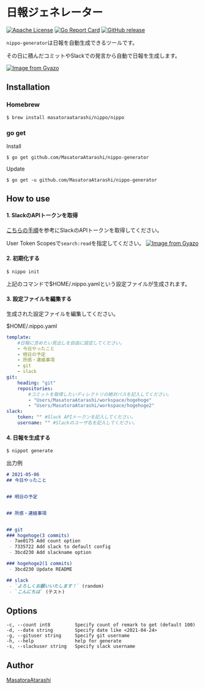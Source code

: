 日報ジェネレーター
=======

[![Apache License](http://img.shields.io/badge/license-Apache-blue.svg?style=flat)](LICENSE)
[![Go Report Card](https://goreportcard.com/badge/github.com/MasatoraAtarashi/nippo-generator)](https://goreportcard.com/report/github.com/MasatoraAtarashi/nippo-generator)
[![GitHub release](https://img.shields.io/github/v/release/MasatoraAtarashi/nippo.svg)](https://github.com/MasatoraAtarashi/nippo)

`nippo-generator`は日報を自動生成できるツールです。

その日に積んだコミットやSlackでの発言から自動で日報を生成します。

[![Image from Gyazo](https://i.gyazo.com/473f48c6123473dc1c29fd919be0cc9f.gif)](https://gyazo.com/473f48c6123473dc1c29fd919be0cc9f)

## Installation

### Homebrew

    $ brew install masatoraatarashi/nippo/nippo

### go get

Install

    $ go get github.com/MasatoraAtarashi/nippo-generator

Update

    $ go get -u github.com/MasatoraAtarashi/nippo-generator

## How to use

#### 1. SlackのAPIトークンを取得

[こちらの手順](https://qiita.com/ykhirao/items/3b19ee6a1458cfb4ba21)を参考にSlackのAPIトークンを取得してください。

User Token Scopesで`search:read`を指定してください。
[![Image from Gyazo](https://i.gyazo.com/102a89d9cc86631437cb42a108bfee28.png)](https://gyazo.com/102a89d9cc86631437cb42a108bfee28)

#### 2. 初期化する

    $ nippo init

上記のコマンドで$HOME/.nippo.yamlという設定ファイルが生成されます。

#### 3. 設定ファイルを編集する

生成された設定ファイルを編集してください。

$HOME/.nippo.yaml

```yaml
template:
    #日報に含めたい見出しを自由に設定してください。
    - 今日やったこと
    - 明日の予定
    - 所感・連絡事項
    - git
    - slack
git:
    heading: "git"
    repositories: 
        #コミットを取得したいディレクトリの絶対パスを記入してください。
        - "Users/MasatoraAtarashi/workspace/hogehoge"
        - "Users/MasatoraAtarashi/workspace/hogehoge2"
slack:
    token: "" #Slack APIトークンを記入してください。
    username: "" #Slackのユーザ名を記入してください。
```

#### 4. 日報を生成する

    $ nippot generate

出力例

```md
# 2021-05-06
## 今日やったこと


## 明日の予定


## 所感・連絡事項


## git
### hogehoge(3 commits)
 - 7ae0175 Add count option
 - 7335722 Add slack to default config
 - 3bcd230 Add slackname option

### hogehoge2(1 commits)
 - 3bcd230 Update README

## slack
 - `よろしくお願いいたします！` (random)
 - `こんにちは` (テスト)
```

## Options

    -c, --count int8         Specify count of remark to get (default 100)
    -d, --date string        Specify date like <2021-04-24>
    -g, --gituser string     Specify git username
    -h, --help               help for generate
    -s, --slackuser string   Specify slack username


## Author

[MasatoraAtarashi](https://github.com/MasatoraAtarashi)
